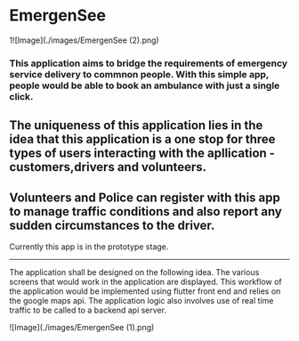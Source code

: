 # EmergenSee

1![Image](./images/EmergenSee (2).png)

### This application aims to bridge the requirements of emergency service delivery to commnon people. With this simple app, people would be able to book an ambulance with just a single click.

## The uniqueness of this application lies in the idea that this application is a one stop for three types of users interacting with the apllication - customers,drivers and volunteers.
Volunteers and Police can register with this app to manage traffic conditions and also report any sudden circumstances to the driver.
---

Currently this app is in the prototype stage.

---

The application shall be designed on the following idea. The various screens that would work in the application are displayed.
This workflow of the application would be implemented using flutter front end and relies on the google maps api. The application logic also involves use of real time traffic
to be called to a backend api server.

![Image](./images/EmergenSee (1).png)


